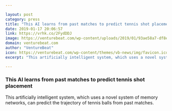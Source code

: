 ```yaml
---

layout: post
category: press
title: "This AI learns from past matches to predict tennis shot placement"
date: 2019-01-17 20:06:57
link: https://vrhk.co/2FydDDJ
image: https://venturebeat.com/wp-content/uploads/2019/01/93ae58a7-df8e-44ee-a0d6-c5f56cf8d4f2.png?w=1200&strip=all
domain: venturebeat.com
author: "VentureBeat"
icon: https://venturebeat.com/wp-content/themes/vb-news/img/favicon.ico
excerpt: "This artificially intelligent system, which uses a novel system of memory networks, can predict the trajectory of tennis balls from past matches."

---
```


### This AI learns from past matches to predict tennis shot placement

This artificially intelligent system, which uses a novel system of memory networks, can predict the trajectory of tennis balls from past matches.